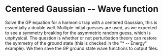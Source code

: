 # Centered Gaussian -- Wave function

Solve the GP equation for a harmonic trap with a centered Gaussian, this is essentially a double well. Multiple initial guesses are used, as we expected to see a symmetry breaking for the asymmetric random guess, which is unphysical. The question is whether or not perturbation theory can restore the symmetry of the ground state (this is checked in the "* -- Energy" example). We then save the GP ground state wave functions to output files.
